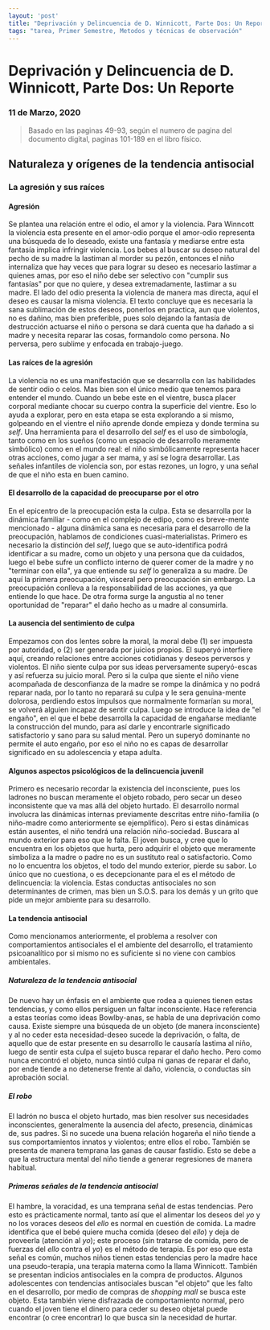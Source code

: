 ```yaml
---
layout: 'post'
title: "Deprivación y Delincuencia de D. Winnicott, Parte Dos: Un Reporte"
tags: "tarea, Primer Semestre, Metodos y técnicas de observación"
---
```


# Deprivación y Delincuencia de D. Winnicott, Parte Dos: Un Reporte

### 11 de Marzo, 2020

> Basado en las paginas 49-93, según el numero de pagina del documento digital, paginas 101-189 en el libro físico. 

## Naturaleza y orígenes de la tendencia antisocial

### La agresión y sus raíces

#### Agresión 

Se plantea una relación entre el odio, el amor y la violencia. Para Winncott la violencia esta presente en el amor-odio porque el amor-odio representa una búsqueda de lo deseado, existe una fantasía y mediarse entre esta fantasía implica infringir violencia. Los bebes al buscar su deseo natural del pecho de su madre la lastiman al morder su pezón, entonces el niño internaliza que hay veces que para lograr su deseo es necesario lastimar a quienes amas, por eso el niño debe ser selectivo con "cumplir sus fantasías" por que no quiere, y desea extremadamente, lastimar a su madre. El lado del odio presenta la violencia de manera mas directa, aquí el deseo es causar la misma violencia. El texto concluye que es necesaria la sana sublimación de estos deseos, ponerlos en practica, aun que violentos, no es dañino, mas bien preferible, pues solo dejando la fantasía de destrucción actuarse el niño o persona se dará cuenta que ha dañado a si madre y necesita reparar las cosas, formandolo como persona. No perversa, pero sublime y enfocada en trabajo-juego.

#### Las raíces de la agresión

La violencia no es una manifestación que se desarrolla con las habilidades de sentir odio o celos. Mas bien son el único medio que tenemos para entender el mundo. Cuando un bebe este en el vientre, busca placer corporal mediante chocar su cuerpo contra la superficie del vientre. Eso lo ayuda a explorar, pero en esta etapa se esta explorando a si mismo, golpeando en el vientre el niño aprende donde empieza y donde termina su *self*. Una herramienta para el desarrollo del *self* es el uso de simbología, tanto como en los sueños (como un espacio de desarrollo meramente simbólico) como en el mundo real: el niño simbólicamente representa hacer otras acciones, como jugar a ser mama, y así se logra desarrollar. Las señales infantiles de violencia son, por estas rezones, un logro, y una señal de que el niño esta en buen camino.

#### El desarrollo de la capacidad de preocuparse por el otro

En el epicentro de la preocupación esta la culpa. Esta se desarrolla por la dinámica familiar - como en el complejo de edipo, como es breve-mente mencionado - alguna dinámica sana es necesaria para el desarrollo de la preocupación, hablamos de condiciones cuasi-materialistas. Primero es necesario la distinción del *self*, luego que se auto-identifica podrá identificar a su madre, como un objeto y una persona que da cuidados, luego el bebe sufre un conflicto interno de querer comer de la madre y no "terminar con ella", ya que entiende su *self* lo generaliza a su madre. De aquí la primera preocupación, visceral pero preocupación sin embargo. La preocupación conlleva a la responsabilidad de las acciones, ya que entiende lo que hace. De otra forma surge la angustia al no tener oportunidad de "reparar" el daño hecho as u madre al consumirla.

#### La ausencia del sentimiento de culpa

Empezamos con dos lentes sobre la moral, la moral debe (1) ser impuesta por autoridad, o (2) ser generada por juicios propios. El superyó interfiere aquí, creando relaciones entre acciones cotidianas y deseos perversos y violentos. El niño siente culpa por sus ideas perversamente superyó-escas y así refuerza su juicio moral. Pero si la culpa que siente el niño viene acompañada de desconfianza de la madre se rompe la dinámica y no podrá reparar nada, por lo tanto no reparará su culpa y le sera genuina-mente dolorosa, perdiendo estos impulsos que normalmente formarían su moral, se volverá alguien incapaz de sentir culpa. Luego se introduce la idea de "el engaño", en el que el bebe desarrolla la capacidad de engañarse mediante la construcción del mundo, para así darle y encontrarle significado satisfactorio y sano para su salud mental. Pero un superyó dominante no permite el auto engaño, por eso el niño no es capas de desarrollar significado en su adolescencia y etapa adulta.


#### Algunos aspectos psicológicos de la delincuencia juvenil

Primero es necesario recordar la existencia del inconsciente, pues los ladrones no buscan meramente el objeto robado, pero secar un deseo inconsistente que va mas allá del objeto hurtado. El desarrollo normal involucra las dinámicas internas previamente descritas entre niño-familia (o niño-madre como anteriormente se ejemplifico). Pero si estas dinámicas están ausentes, el niño tendrá una relación niño-sociedad. Buscara al mundo exterior para eso que le falta. El joven busca, y cree que lo encuentra en los objetos que hurta, pero adquirir el objeto que meramente simboliza a la madre o padre no es un sustituto real o satisfactorio. Como no lo encuentra los objetos, el todo del mundo exterior, pierde su sabor. Lo único que no cuestiona, o es decepcionante para el es el método de delincuencia: la violencia. Estas conductas antisociales no son determinantes de crimen, mas bien un S.O.S. para los demás y un grito que pide un mejor ambiente para su desarrollo.

#### La tendencia antisocial 

Como mencionamos anteriormente, el problema a resolver con comportamientos antisociales el el ambiente del desarrollo, el tratamiento psicoanalítico por si mismo no es suficiente si no viene con cambios ambientales. 


##### Naturaleza de la tendencia antisocial 

De nuevo hay un énfasis en el ambiente que rodea a quienes tienen estas tendencias, y como ellos persiguen un faltar inconsciente. Hace referencia a estas teorías como ideas Bowlby-anas, se habla de una deprivación como causa. Existe siempre una búsqueda de un objeto (de manera inconsciente) y al no ceder esta necesidad-deseo sucede la deprivación, o falta, de aquello que de estar presente en su desarrollo le causaría lastima al niño, luego de sentir esta culpa el sujeto busca reparar el daño hecho. Pero como nunca encontró el objeto, nunca sintió culpa ni ganas de reparar el daño, por ende tiende a no detenerse frente al daño, violencia, o conductas sin aprobación social.

##### El robo

El ladrón no busca el objeto hurtado, mas bien resolver sus necesidades inconscientes, generalmente la ausencia del afecto, presencia, dinámicas de, sus padres. Si no sucede una buena relación hogareña el niño tiende a sus comportamientos innatos y violentos; entre ellos el robo. También se presenta de manera temprana las ganas de causar fastidio. Esto se debe a que la estructura mental del niño tiende a generar regresiones de manera habitual.

##### Primeras señales de la tendencia antisocial

El hambre, la voracidad, es una temprana señal de estas tendencias. Pero esto es prácticamente normal, tanto así que el alimentar los deseos del *yo* y no los voraces deseos del *ello* es normal en cuestión de comida. La madre identifica que el bebé quiere mucha comida (deseo del *ello*) y deja de proveerla (atención al *yo*); este proceso (sin tratarse de comida, pero de fuerzas del *ello* contra el *yo*) es el método de terapia. Es por eso que esta señal es común, muchos niños tienen estas tendencias pero la madre hace una pseudo-terapia, una terapia materna como la llama Winnicott. También se presentan indicios antisociales en la compra de productos. Algunos adolescentes con tendencias antisociales buscan "el objeto" que les falto en el desarrollo, por medio de compras de *shopping mall* se busca este objeto. Esta también viene disfrazada de comportamiento normal, pero cuando el joven tiene el dinero para ceder su deseo objetal puede encontrar (o cree encontrar) lo que busca sin la necesidad de hurtar.






































